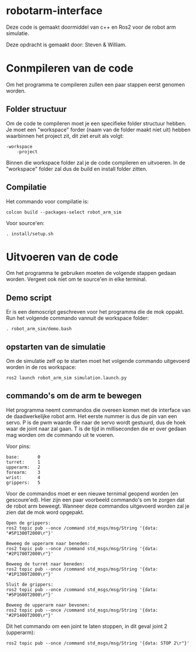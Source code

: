 # robotarm-interface

Deze code is gemaakt doormiddel van c++ en Ros2 voor de robot arm simulatie.

Deze opdracht is gemaakt door: Steven & William.

# Conmpileren van de code
Om het programma te compileren zullen een paar stappen eerst genomen worden.

## Folder structuur
Om de code te compileren moet je een specifieke folder structuur hebben. Je moet een "workspace" forder (naam van de folder maakt niet uit) hebben waarbinnen het project zit, dit ziet eruit als volgt:
```
-workspace 
    -project
```
Binnen die workspace folder zal je de code compileren en uitvoeren. In de "workspace" folder zal dus de build en install folder zitten.

## Compilatie
Het commando voor compilatie is:
```
colcon build --packages-select robot_arm_sim
```

Voor source'en:
```
. install/setup.sh
```

# Uitvoeren van de code
Om het programma te gebruiken moeten de volgende stappen gedaan worden.
Vergeet ook niet om te source'en in elke terminal.

## Demo script
Er is een demoscript geschreven voor het programma die de mok oppakt. Run het volgende commando vannuit de workspace folder:
```
. robot_arm_sim/demo.bash
```

## opstarten van de simulatie
Om de simulatie zelf op te starten moet het volgende commando uitgevoerd worden in de ros workspace:
```
ros2 launch robot_arm_sim simulation.launch.py
```
## commando's om de arm te bewegen
Het programma neemt commandos die overeen komen met de interface van de daadwerkelijke robot arm.
Het eerste nummer is dus de pin van een servo.
P is de pwm waarde die naar de servo wordt gestuurd, dus de hoek waar de joint naar zal gaan.
T is de tijd in milliseconden die er over gedaan mag worden om de commando uit te voeren.

Voor pins:
```
base:       0
turret:     1
upperarm:   2
forearm:    3
wrist:      4
grippers:   5
```

Voor de commandos moet er een nieuwe ternimal geopend worden (en gescoure'ed).
Hier zijn een paar voorbeeld commando's om te zorgen dat de robot arm beweegt. Wanneer deze commandos uitgevoerd worden zal je zien dat de mok word opgepakt.
```
Open de grippers:
ros2 topic pub --once /command std_msgs/msg/String '{data: "#5P1300T2000\r"}'

Beweeg de upperarm naar beneden:
ros2 topic pub --once /command std_msgs/msg/String '{data: "#2P1700T2000\r"}'

Beweeg de turret naar beneden:
ros2 topic pub --once /command std_msgs/msg/String '{data: "#1P1300T2000\r"}'

Sluit de grippers:
ros2 topic pub --once /command std_msgs/msg/String '{data: "#5P1600T2000\r"}'

Beweeg de upperarm naar bevonen:
ros2 topic pub --once /command std_msgs/msg/String '{data: "#2P1400T2000\r"}'
```

Dit het commando om een joint te laten stoppen, in dit geval joint 2 (upperarm):
```
ros2 topic pub --once /command std_msgs/msg/String '{data: STOP 2\r"}'
```